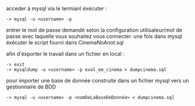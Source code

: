 acceder à mysql via le termianl éxécuter :

    -> mysql -u <username> -p

entrer le mot de passe demandé selon la configuration utilisateur/mot de passe avec laquelle vous souhaitez vous connecter.
une fois dans mysql éxécuter le script fourni dans CinemaNoAnot.sql

afin d'exporter le travail dans un fichier en local :

    -> exit
    -> mysqldump -u <username> -p eval_em_cinema > dumpcinema.sql

pour importer une base de donnée construite dans un fichier mysql vers un gestionnaire de BDD

    -> mysql -u <username> -p <nomDeLaBaseDeDonnée> < dumpcinema.sql
